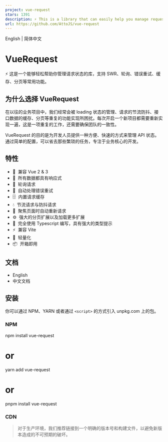 ```yaml
---
project: vue-request
stars: 1391
description: ⚡️ This is a library that can easily help you manage request states, supporting common features such as SWR, polling, error retry, caching, and pagination, etc. ⚡️ 这是一个能够轻松帮助你管理请求状态的库，支持 SWR、轮询、错误重试、缓存、分页等常用功能。
url: https://github.com/AttoJS/vue-request
---
```


English | 简体中文

VueRequest
==========

⚡️ 这是一个能够轻松帮助你管理请求状态的库，支持 SWR、轮询、错误重试、缓存、分页等常用功能。

为什么选择 VueRequest
----------------

在以往的业务项目中，我们经常会被 loading 状态的管理、请求的节流防抖、接口数据的缓存、分页等重复的功能实现所困扰。每次开启一个新项目都需要重新实现一遍，这是一项重复的工作，还需要确保团队的一致性。

VueRequest 的目的是为开发人员提供一种方便、快速的方式来管理 API 状态。通过简单的配置，可以省去那些繁琐的任务，专注于业务核心的开发。

特性
--

-   🌈  兼容 Vue 2 & 3
-   🚀  所有数据都具有响应式
-   🔄  轮询请求
-   🤖  自动处理错误重试
-   🗄  内置请求缓存
-   💧  节流请求与防抖请求
-   🎯  聚焦页面时自动重新请求
-   ⚙️  强大的分页扩展以及加载更多扩展
-   📠  完全使用 Typescript 编写，具有强大的类型提示
-   ⚡️  兼容 Vite
-   🍃  轻量化
-   📦  开箱即用

文档
--

-   English
-   中文文档

安装
--

你可以通过 NPM、YARN 或者通过 `<script>` 的方式引入 unpkg.com 上的包。

### NPM

npm install vue-request
# or
yarn add vue-request
# or
pnpm install vue-request

### CDN

> 对于生产环境，我们推荐链接到一个明确的版本号和构建文件，以避免新版本造成的不可预期的破坏。

<script src\="https://unpkg.com/vue-request/dist/vue-request.min.js"\></script\>

一旦你在页面中添加了它，你就可以在 `window.VueRequest` 中访问我们导出的方法。

示例
--

<template\>
  <div\>
    <div v-if\="loading"\>loading...</div\>
    <div v-if\="error"\>failed to fetch</div\>
    <div v-if\="data"\>Hey! {{ data }}</div\>
  </div\>
</template\>

<script lang="ts" setup>
const { data, loading, error } \= useRequest(service);
</script\>

在这个例子中，`useRequest` 接收了一个 `service` 函数。`service`是一个异步的请求函数，换句话说，你可以使用 **axios** 来获取数据，然后返回一个 **Promise**。更具体的说明可以在文档中查看。

`useRequest` 函数还会返回三个值：`data`、`loading` 和 `error`。当请求还未完成时，`data` 的值为 `undefined`，同时 `loading` 的值会被设置为 `true`。当请求完成后，`data` 和 `error` 的值将根据请求结果进行设置，并且页面也会相应地进行渲染。这是因为 `data`、`loading` 和 `error` 是 Vue 中的响应式引用(Refs)，它们的值会根据请求状态和结果进行修改。

一些很酷的特性
-------

VueRequest 提供了很多特性，如：错误重试、缓存、分页、节流、防抖等等。这里列举两个比较酷的特性：

### 1.聚焦页面时自动重新请求

有时，你需要确保多个浏览器窗口之间的数据保持一致性；或者在用户电脑从休眠状态中恢复并重新激活时，需要将页面的数据同步到最新状态。使用 `refreshOnWindowFocus` 可以帮助你节省很多逻辑代码。点击这里直达文档

const { data, error, run } \= useRequest(getUserInfo, {
  refreshOnWindowFocus: true,
  refocusTimespan: 1000, // 请求间隔时间
});

### 2.轮询数据

有时候，你需要确保多个设备之间的数据同步更新。这时候可以使用我们提供的 `pollingInterval` 定期重新请求接口，以确保多个设备之间的数据一致性。当用户修改数据时，两个窗口将会实时同步更新。点击这里直达文档

const { data, error, run } \= useRequest(getUserInfo, {
  pollingInterval: 1000, // 请求间隔时间
});

致谢
--

感谢他们为我们提供了灵感

-   vercel/swr
-   alibaba/hooks

License
-------

MIT License © 2020-present AttoJS
